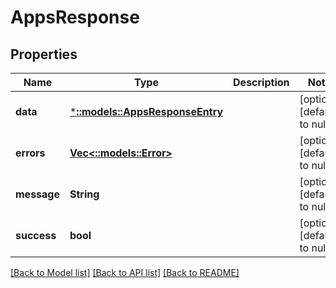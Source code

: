 # AppsResponse

## Properties
| Name        | Type                                                     | Description | Notes                        |
| ----------- | -------------------------------------------------------- | ----------- | ---------------------------- |
| **data**    | [***::models::AppsResponseEntry**](AppsResponseEntry.md) |             | [optional] [default to null] |
| **errors**  | [**Vec<::models::Error>**](Error.md)                     |             | [optional] [default to null] |
| **message** | **String**                                               |             | [optional] [default to null] |
| **success** | **bool**                                                 |             | [optional] [default to null] |

[[Back to Model list]](../README.md#documentation-for-models) [[Back to API list]](../README.md#documentation-for-api-endpoints) [[Back to README]](../README.md)
